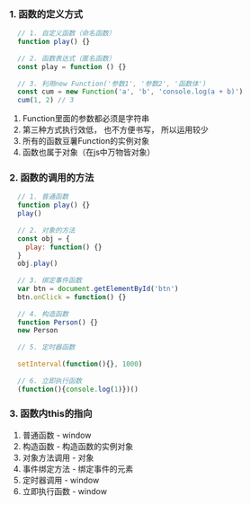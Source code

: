 ### 1. 函数的定义方式

```js
  // 1. 自定义函数（命名函数）
  function play() {}
  
  // 2. 函数表达式（匿名函数）
  const play = function () {}
  
  // 3. 利用new Function('参数1', '参数2', '函数体')
  const cum = new Function('a', 'b', 'console.log(a + b)')
  cum(1, 2) // 3
 ```
 
   1. Function里面的参数都必须是字符串
   2. 第三种方式执行效低， 也不方便书写， 所以运用较少
   3. 所有的函数豆薯Function的实例对象
   4. 函数也属于对象（在js中万物皆对象） 
             
             
### 2. 函数的调用的方法

```js
  // 1. 普通函数
  function play() {}
  play()
  
  // 2. 对象的方法
  const obj = {
    play: function() {}
  }
  obj.play()
  
  // 3. 绑定事件函数
  var btn = document.getElementById('btn')
  btn.onClick = function() {}
  
  // 4. 构造函数
  function Person() {}
  new Person
  
  // 5. 定时器函数
  
  setInterval(function(){}, 1000)
  
  // 6. 立即执行函数
  (function(){console.log(1)})()
```
              
### 3. 函数内this的指向
  
  1. 普通函数 - window
  2. 构造函数 - 构造函数的实例对象
  3. 对象方法调用 - 对象
  4. 事件绑定方法 - 绑定事件的元素
  5. 定时器调用 - window
  6. 立即执行函数 - window
  
              
              
              
              
              
              
              
              
              
              
              
              
              
              
              
              
              
              
              
              
              
              
              
              
              
              
              
              
              
              
              
              
              
              
              
              
              
              
              
              
              
              
